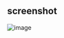 ## screenshot

![image](https://github.com/lwvoid/front-end-demo/blob/master/20190617-gravity/screenshot.png)